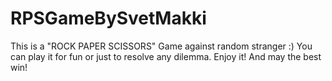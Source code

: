 # RPSGameBySvetMakki
This is a "ROCK PAPER SCISSORS" Game against random stranger :) You can play it for fun or just to resolve any dilemma. Enjoy it! And may the best win!
